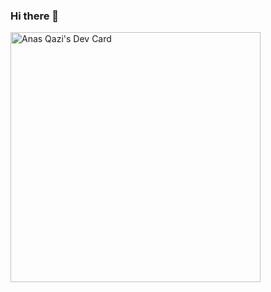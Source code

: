 ### Hi there 👋

<!--
**ianasqazi/ianasqazi** is a ✨ _special_ ✨ repository because its `README.md` (this file) appears on your GitHub profile.

Here are some ideas to get you started:

- 🔭 I’m currently working on ...
- 🌱 I’m currently learning ...
- 👯 I’m looking to collaborate on ...
- 🤔 I’m looking for help with ...
- 💬 Ask me about ...
- 📫 How to reach me: ...
- 😄 Pronouns: ...
- ⚡ Fun fact: ...
-->

<a href="https://app.daily.dev/ianasqazi"><img src="https://api.daily.dev/devcards/209ed83316e84f33a464d623e180e690.png?r=t21" width="400" alt="Anas Qazi's Dev Card"/></a>
